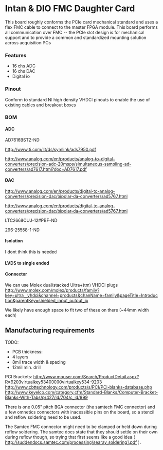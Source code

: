 # Intan & DIO FMC Daughter Card

This board roughly conforms the PCIe card mechanical standard and uses a flex
FMC cable to connect to the master FPGA module. This board performs all
communication over FMC -- the PCIe slot design is for mechanical support and to
provide a common and standardized mounting solution across acquisition PCs

### Features

- 16 chs ADC
- 16 chs DAC
- Digital io

### Pinout

Conform to standard NI high density VHDCI pinouts to enable the use of existing cables and breakout boxes

### BOM


#### ADC

AD7616BSTZ-ND

http://www.ti.com/lit/ds/symlink/ads7950.pdf

http://www.analog.com/en/products/analog-to-digital-converters/precision-adc-20msps/simultaneous-sampling-ad-converters/ad7617.html?doc=AD7617.pdf

#### DAC

http://www.analog.com/en/products/digital-to-analog-converters/precision-dac/bipolar-da-converters/ad5767.html

http://www.analog.com/en/products/digital-to-analog-converters/precision-dac/bipolar-da-converters/ad5767.html

LTC2668CUJ-12#PBF-ND

296-25558-1-ND

#### Isolation
I dont think this is needed

#### LVDS to single ended

#### Connector

We can use Molex dual/stacked Ultra+(tm) VHDCI plugs
http://www.molex.com/molex/products/family?key=ultra__vhdci&channel=products&chanName=family&pageTitle=Introduction&parentKey=shielded_input_output_io

We likely have enough space to fit two of these on there (~44mm width each) 

## Manufacturing requirements

TODO:
- PCB thickness:
- 4 layers
- 8mil trace width & spacing
- 12mil min. drill

PCI Brackets:
http://www.mouser.com/Search/ProductDetail.aspx?R=9203virtualkey53400000virtualkey534-9203
http://www.cbttechnology.com/products/s/PCI/PCI-blanks-database.php
http://www.keyelco.com/category.cfm/Standard-Blanks/Computer-Bracket-Blanks-With-Tabs/p/427/id/704/c_id/899

There is one 0.05" pitch BGA connector (the samtech FMC connector) and a few omnetics connectors with inacessible pins on the board, so a stencil and reflow soldering need to be used.

The Samtec FMC connector might need to be clamped or held down during reflow soldering. The samtec docs state that they should settle on their own during reflow though, so trying that first seems like a good idea (  http://suddendocs.samtec.com/processing/searay_soldering1.pdf ).
